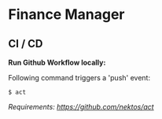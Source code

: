 # Finance Manager

## CI / CD
**Run Github Workflow locally:**

Following command triggers a 'push' event:
```shell script
$ act 
```
*Requirements:
https://github.com/nektos/act*
